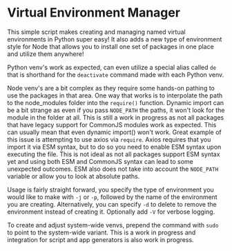 # Virtual Environment Manager

This simple script makes creating and managing named virtual environments in Python super easy! It also adds a new type of environment style for Node that allows you to install one set of packages in one place and utilize them anywhere!

Python venv's work as expected, can even utilize a special alias called `de` that is shorthand for the `deactivate` command made with each Python venv.

Node venv's are a bit complex as they require some hands-on pathing to use the packages in that area. One way that works is to interpolate the path to the node_modules folder into the `require()` function. Dynamic import can be a bit strange as even if you pass `NODE_PATH` the paths, it won't look for the module in the folder at all. This is still a work in progress as not all packages that have legacy support for CommonJS modules work as expected. This can usually mean that even dynamic import() won't work. Great example of this issue is attempting to use axios via `require`. Axios requires that you import it via ESM syntax, but to do so you need to enable ESM syntax upon executing the file. This is not ideal as not all packages support ESM syntax yet and using both ESM and CommonJS syntax can lead to some unexpected outcomes. ESM also does not take into account the `NODE_PATH` variable or allow you to look at absolute paths.

Usage is fairly straight forward, you specify the type of environment you would like to make with `-j` or `-p`, followed by the name of the environment you are creating. Alternatively, you can specify `-d` to delete to remove the environment instead of creating it. Optionally add `-V` for verbose logging.

To create and adjust system-wide venvs, prepend the command with `sudo` to point to the system-wide variant. This is a work in progress and integration for script and app generators is also work in progress.

